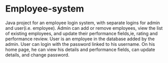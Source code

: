 # Employee-system

Java project for an employee login system, with separate logins for admin and user(i.e. employee).
Admin can add or remove employees, view the list of existing employees, and update their performance fields,ie, rating and performance review.
User is an employee in the database added by the admin. User can login with the password linked to his username. On his home page, he can view his details and performance fields,
can update details, and change password.


